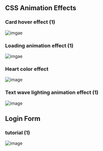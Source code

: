 ## CSS Animation Effects

### Card hover effect (1)

![imgae](https://github.com/jjyoon-dev/yotube_project/blob/master/CSS%20Animation%20Effects/Thumbnails/card_hover_effect(1)_thumbnai.png?raw=true)

### Loading animation effect (1)

![imgae](https://github.com/jjyoon-dev/yotube_project/blob/master/CSS%20Animation%20Effects/Thumbnails/loading_animation_effect(1)_thumbnail.PNG?raw=true)

### Heart color effect
![image](https://github.com/jjyoon-dev/yotube_project/blob/master/CSS%20Animation%20Effects/Thumbnails/heart_color_change_thumbnail.PNG?raw=true)

### Text wave lighting animation effect (1)

![image](https://github.com/jjyoon-dev/yotube_project/blob/master/CSS%20Animation%20Effects/Thumbnails/text_wave_lighting_aniamtion_effect_thumbnail.PNG?raw=true)



## Login Form

### tutorial (1)

![image](https://user-images.githubusercontent.com/81960684/126710088-2e53a435-4919-4e0c-8521-557bc0dd7ba3.png)



